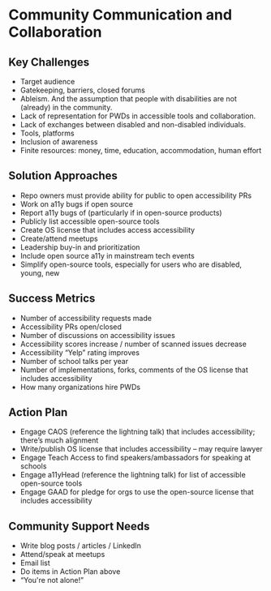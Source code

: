 # Community Communication and Collaboration

## Key Challenges
* Target audience
* Gatekeeping, barriers, closed forums
* Ableism. And the assumption that people with disabilities are not (already) in the community.
* Lack of representation for PWDs in accessible tools and collaboration.
* Lack of exchanges between disabled and non-disabled individuals.
* Tools, platforms
* Inclusion of awareness
* Finite resources: money, time, education, accommodation, human effort

## Solution Approaches 
* Repo owners must provide ability for public to open accessibility PRs
* Work on a11y bugs if open source
* Report a11y bugs of (particularly if in open-source products)
* Publicly list accessible open-source tools
* Create OS license that includes access accessibility
* Create/attend meetups
* Leadership buy-in and prioritization
* Include open source a11y in mainstream tech events
* Simplify open-source tools, especially for users who are disabled, young, new

## Success Metrics
* Number of accessibility requests made
* Accessibility PRs open/closed
* Number of discussions on accessibility issues
* Accessibility scores increase / number of scanned issues decrease
* Accessibility “Yelp” rating improves
* Number of school talks per year
* Number of implementations, forks, comments of the OS license that includes accessibility
* How many organizations hire PWDs

## Action Plan
* Engage CAOS (reference the lightning talk) that includes accessibility; there’s much alignment
* Write/publish OS license that includes accessibility – may require lawyer
* Engage Teach Access to find speakers/ambassadors for speaking at schools
* Engage a11yHead (reference the lightning talk) for list of accessible open-source tools
* Engage GAAD for pledge for orgs to use the open-source license that includes accessibility

## Community Support Needs
* Write blog posts / articles / LinkedIn
* Attend/speak at meetups
* Email list
* Do items in Action Plan above
* “You're not alone!”
